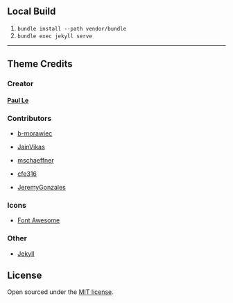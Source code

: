 ## Local Build

1. `bundle install --path vendor/bundle`
2. `bundle exec jekyll serve`

---

## Theme Credits

### Creator

#### [Paul Le](https://github.com/LeNPaul)

### Contributors

* [b-morawiec](https://github.com/b-morawiec)

* [JainVikas](https://github.com/JainVikas)

* [mschaeffner](https://github.com/mschaeffner)

* [cfe316](https://github.com/cfe316)

* [JeremyGonzales](https://github.com/JeremyGonzales)

### Icons

* [Font Awesome](http://fontawesome.io/)

### Other

* [Jekyll](https://jekyllrb.com/)

## License

Open sourced under the [MIT license](https://github.com/LeNPaul/Millennial/blob/gh-pages/LICENSE.md).
